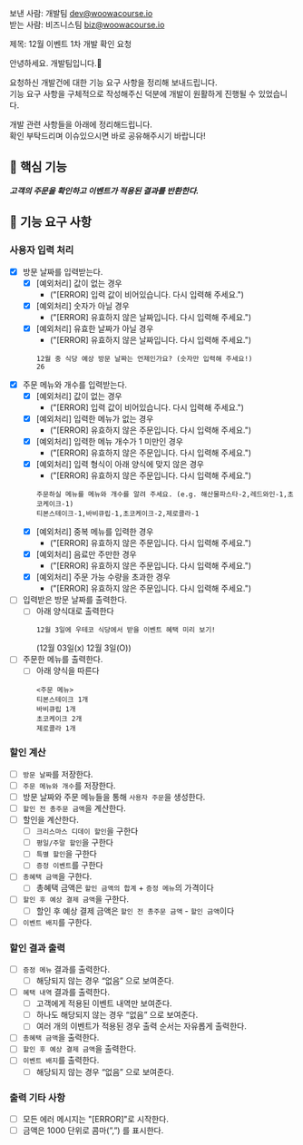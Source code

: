 보낸 사람: 개발팀 <dev@woowacourse.io><br>
받는 사람: 비즈니스팀 <biz@woowacourse.io><br>

제목: 12월 이벤트 1차 개발 확인 요청

안녕하세요. 개발팀입니다.🙂

요청하신 개발건에 대한 기능 요구 사항을 정리해 보내드립니다.<br>
기능 요구 사항을 구체적으로 작성해주신 덕분에 개발이 원활하게 진행될 수 있었습니다.<br>

개발 관련 사항들을 아래에 정리해드립니다.<br>
확인 부탁드리며 이슈있으시면 바로 공유해주시기 바랍니다!

## 🚀 핵심 기능

_***고객의 주문을 확인하고 이벤트가 적용된 결과를 반환한다.***_

## 🚀 기능 요구 사항

### 사용자 입력 처리

- [x] 방문 날짜를 입력받는다.
    - [x] [예외처리] 값이 없는 경우
        - ("[ERROR] 입력 값이 비어있습니다. 다시 입력해 주세요.")
    - [x] [예외처리] 숫자가 아닐 경우
        - ("[ERROR] 유효하지 않은 날짜입니다. 다시 입력해 주세요.")
    - [x] [예외처리] 유효한 날짜가 아닐 경우
        - ("[ERROR] 유효하지 않은 날짜입니다. 다시 입력해 주세요.")
      ```shell
      12월 중 식당 예상 방문 날짜는 언제인가요? (숫자만 입력해 주세요!)
      26
      ```

- [x] 주문 메뉴와 개수를 입력받는다.
    - [x] [예외처리] 값이 없는 경우
        - ("[ERROR] 입력 값이 비어있습니다. 다시 입력해 주세요.")
    - [x] [예외처리] 입력한 메뉴가 없는 경우
        - ("[ERROR] 유효하지 않은 주문입니다. 다시 입력해 주세요.")
    - [x] [예외처리] 입력한 메뉴 개수가 1 미만인 경우
        - ("[ERROR] 유효하지 않은 주문입니다. 다시 입력해 주세요.")
    - [x] [예외처리] 입력 형식이 아래 양식에 맞지 않은 경우
        - ("[ERROR] 유효하지 않은 주문입니다. 다시 입력해 주세요.")
      ```shell
      주문하실 메뉴를 메뉴와 개수를 알려 주세요. (e.g. 해산물파스타-2,레드와인-1,초코케이크-1)
      티본스테이크-1,바비큐립-1,초코케이크-2,제로콜라-1
      ```
    - [x] [예외처리] 중복 메뉴를 입력한 경우
        - ("[ERROR] 유효하지 않은 주문입니다. 다시 입력해 주세요.")
    - [x] [예외처리] 음료만 주만한 경우
        - ("[ERROR] 유효하지 않은 주문입니다. 다시 입력해 주세요.")
    - [x] [예외처리] 주문 가능 수량을 초과한 경우
        - ("[ERROR] 유효하지 않은 주문입니다. 다시 입력해 주세요.")

- [ ] 입력받은 방문 날짜를 출력한다.
    - [ ] 아래 양식대로 출력한다
      ```shell
      12월 3일에 우테코 식당에서 받을 이벤트 혜택 미리 보기!
      ```
      (12월 03일(x)  12월 3일(O))

- [ ] 주문한 메뉴를 출력한다.
    - [ ] 아래 양식을 따른다
      ```shell
      <주문 메뉴>
      티본스테이크 1개
      바비큐립 1개
      초코케이크 2개
      제로콜라 1개
      ```

### 할인 계산

- [ ] `방문 날짜`를 저장한다.
- [ ] `주문 메뉴와 개수`를 저장한다.
- [ ] 방문 날짜와 주문 메뉴들을 통해 `사용자 주문`을 생성한다.
- [ ] `할인 전 총주문 금액`을 계산한다.
- [ ] 할인을 계산한다.
    - [ ] `크리스마스 디데이 할인`을 구한다
    - [ ] `평일/주말 할인`을 구한다
    - [ ] `특별 할인`을 구한다
    - [ ] `증정 이벤트`를 구한다
- [ ] `총혜택 금액`을 구한다.
    - [ ] 총혜택 금액은 `할인 금액의 합계` + `증정 메뉴`의 가격이다
- [ ] `할인 후 예상 결제 금액`을 구한다.
    - [ ] 할인 후 예상 결제 금액은 `할인 전 총주문 금액` - `할인 금액`이다
- [ ] `이벤트 배지`를 구한다.

### 할인 결과 출력

- [ ] `증정 메뉴` 결과를 출력한다.
    - [ ] 해당되지 않는 경우 “없음” 으로 보여준다.
- [ ] `혜택 내역` 결과를 출력한다.
    - [ ] 고객에게 적용된 이벤트 내역만 보여준다.
    - [ ] 하나도 해당되지 않는 경우 “없음” 으로 보여준다.
    - [ ] 여러 개의 이벤트가 적용된 경우 출력 순서는 자유롭게 출력한다.
- [ ] `총혜택 금액`을 출력한다.
- [ ] `할인 후 예상 결제 금액`을 출력한다.
- [ ] `이벤트 배지`를 출력한다.
    - [ ] 해당되지 않는 경우 “없음” 으로 보여준다.

### 출력 기타 사항

- [ ]  모든 에러 메시지는 "[ERROR]"로 시작한다.
- [ ]  금액은 1000 단위로 콤마(”,”) 를 표시한다.
